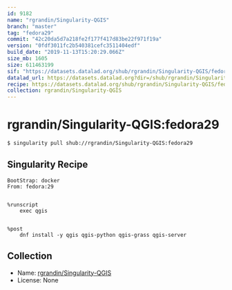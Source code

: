 ```yaml
---
id: 9182
name: "rgrandin/Singularity-QGIS"
branch: "master"
tag: "fedora29"
commit: "42c20da5d7a218fe2f177f417d83be22f971f19a"
version: "0fdf3011fc2b540381cefc3511404edf"
build_date: "2019-11-13T15:20:29.066Z"
size_mb: 1605
size: 611463199
sif: "https://datasets.datalad.org/shub/rgrandin/Singularity-QGIS/fedora29/2019-11-13-42c20da5-0fdf3011/0fdf3011fc2b540381cefc3511404edf.simg"
datalad_url: https://datasets.datalad.org?dir=/shub/rgrandin/Singularity-QGIS/fedora29/2019-11-13-42c20da5-0fdf3011/
recipe: https://datasets.datalad.org/shub/rgrandin/Singularity-QGIS/fedora29/2019-11-13-42c20da5-0fdf3011/Singularity
collection: rgrandin/Singularity-QGIS
---
```


# rgrandin/Singularity-QGIS:fedora29

```bash
$ singularity pull shub://rgrandin/Singularity-QGIS:fedora29
```

## Singularity Recipe

```singularity
BootStrap: docker 
From: fedora:29


%runscript
    exec qgis


%post
    dnf install -y qgis qgis-python qgis-grass qgis-server
```

## Collection

 - Name: [rgrandin/Singularity-QGIS](https://github.com/rgrandin/Singularity-QGIS)
 - License: None


